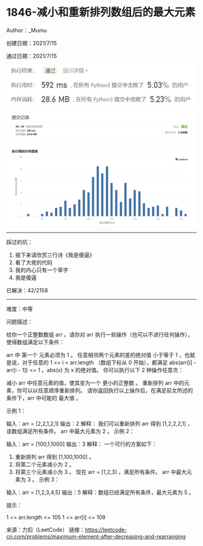 # 1846-减小和重新排列数组后的最大元素

Author：_Mumu

创建日期：2021/7/15

通过日期：2021/7/15

![](./通过截图2.jpg)

![](./通过截图1.jpg)

*****

踩过的坑：

1. 接下来请欣赏三行诗《我是傻逼》
2. 看了大佬的代码
3. 我的内心只有一个草字
4. 我是傻逼

已解决：42/2158

*****

难度：中等

问题描述：

给你一个正整数数组 arr 。请你对 arr 执行一些操作（也可以不进行任何操作），使得数组满足以下条件：

arr 中 第一个 元素必须为 1 。
任意相邻两个元素的差的绝对值 小于等于 1 ，也就是说，对于任意的 1 <= i < arr.length （数组下标从 0 开始），都满足 abs(arr[i] - arr[i - 1]) <= 1 。abs(x) 为 x 的绝对值。
你可以执行以下 2 种操作任意次：

减小 arr 中任意元素的值，使其变为一个 更小的正整数 。
重新排列 arr 中的元素，你可以以任意顺序重新排列。
请你返回执行以上操作后，在满足前文所述的条件下，arr 中可能的 最大值 。

 

示例 1：

输入：arr = [2,2,1,2,1]
输出：2
解释：
我们可以重新排列 arr 得到 [1,2,2,2,1] ，该数组满足所有条件。
arr 中最大元素为 2 。
示例 2：

输入：arr = [100,1,1000]
输出：3
解释：
一个可行的方案如下：
1. 重新排列 arr 得到 [1,100,1000] 。
2. 将第二个元素减小为 2 。
3. 将第三个元素减小为 3 。
现在 arr = [1,2,3] ，满足所有条件。
arr 中最大元素为 3 。
示例 3：

输入：arr = [1,2,3,4,5]
输出：5
解释：数组已经满足所有条件，最大元素为 5 。


提示：

1 <= arr.length <= 105
1 <= arr[i] <= 109

来源：力扣（LeetCode）
链接：https://leetcode-cn.com/problems/maximum-element-after-decreasing-and-rearranging